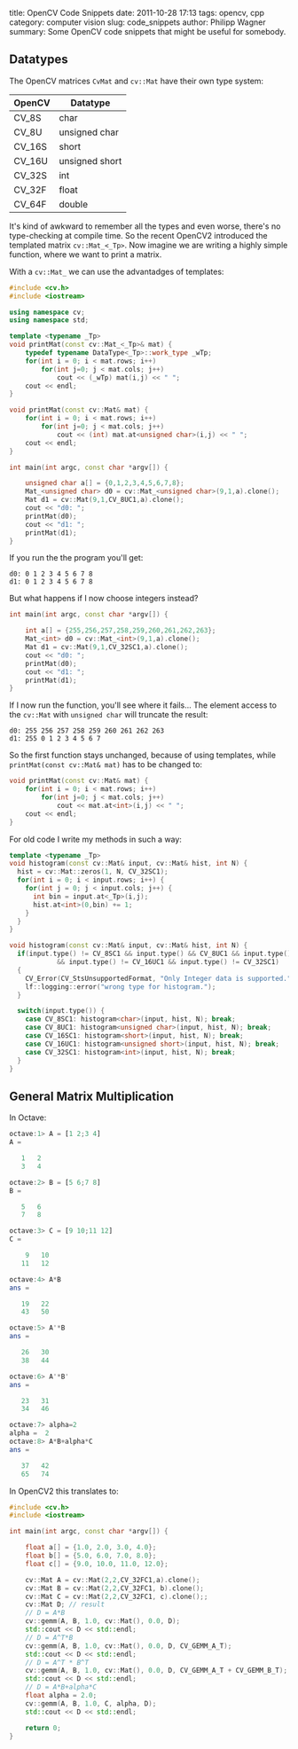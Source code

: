 title: OpenCV Code Snippets
date: 2011-10-28 17:13
tags: opencv, cpp
category: computer vision
slug: code_snippets
author: Philipp Wagner
summary: Some OpenCV code snippets that might be useful for somebody.

## Datatypes ##

The OpenCV matrices ``CvMat`` and ``cv::Mat`` have their own type system:

<div class="table">
  <table>
    <thead>
      <tr>
        <th>OpenCV</th>
        <th>Datatype</th>
      </tr>
    </thead>
    <tbody>
      <tr><td>CV_8S</td><td>char</td></tr>
      <tr><td>CV_8U</td><td>unsigned char</td></tr>
      <tr><td>CV_16S</td><td>short</td></tr>
      <tr><td>CV_16U</td><td>unsigned short</td></tr>
      <tr><td>CV_32S</td><td>int</td></tr>
      <tr><td>CV_32F</td><td>float</td></tr>
      <tr><td>CV_64F</td><td>double</td></tr>
    </tbody>
  </table>
</div>

It's kind of awkward to remember all the types and even worse, there's no type-checking at compile time. So the recent OpenCV2 introduced the templated matrix ``cv::Mat_<_Tp>``. Now imagine we are writing a highly simple function, where we want to print a matrix. 

With a ``cv::Mat_`` we can use the advantadges of templates:

```cpp
#include <cv.h>
#include <iostream>

using namespace cv;
using namespace std;

template <typename _Tp>
void printMat(const cv::Mat_<_Tp>& mat) {
	typedef typename DataType<_Tp>::work_type _wTp;
	for(int i = 0; i < mat.rows; i++)
		for(int j=0; j < mat.cols; j++)
			cout << (_wTp) mat(i,j) << " ";
	cout << endl;
}

void printMat(const cv::Mat& mat) {
	for(int i = 0; i < mat.rows; i++)
		for(int j=0; j < mat.cols; j++)
			cout << (int) mat.at<unsigned char>(i,j) << " ";
	cout << endl;
}

int main(int argc, const char *argv[]) {

	unsigned char a[] = {0,1,2,3,4,5,6,7,8};
	Mat_<unsigned char> d0 = cv::Mat_<unsigned char>(9,1,a).clone();
	Mat d1 = cv::Mat(9,1,CV_8UC1,a).clone();
	cout << "d0: ";
	printMat(d0);
	cout << "d1: ";
	printMat(d1);
}
```

If you run the the program you'll get:

```
d0: 0 1 2 3 4 5 6 7 8 
d1: 0 1 2 3 4 5 6 7 8 
```

But what happens if I now choose integers instead?

```cpp
int main(int argc, const char *argv[]) {

	int a[] = {255,256,257,258,259,260,261,262,263};
	Mat_<int> d0 = cv::Mat_<int>(9,1,a).clone();
	Mat d1 = cv::Mat(9,1,CV_32SC1,a).clone();
	cout << "d0: ";
	printMat(d0);
	cout << "d1: ";
	printMat(d1);
}
```

If I now run the function, you'll see where it fails... The element access to the ``cv::Mat`` with ``unsigned char`` will truncate the result:

```
d0: 255 256 257 258 259 260 261 262 263 
d1: 255 0 1 2 3 4 5 6 7 
```

So the first function stays unchanged, because of using templates, while ``printMat(const cv::Mat& mat)`` has to be changed to:

```cpp
void printMat(const cv::Mat& mat) {
	for(int i = 0; i < mat.rows; i++)
		for(int j=0; j < mat.cols; j++)
			cout << mat.at<int>(i,j) << " ";
	cout << endl;
}
```

For old code I write my methods in such a way:

```cpp
template <typename _Tp>
void histogram(const cv::Mat& input, cv::Mat& hist, int N) {
  hist = cv::Mat::zeros(1, N, CV_32SC1);
  for(int i = 0; i < input.rows; i++) {
    for(int j = 0; j < input.cols; j++) {
      int bin = input.at<_Tp>(i,j);
      hist.at<int>(0,bin) += 1;
    }
  }
}

void histogram(const cv::Mat& input, cv::Mat& hist, int N) {
  if(input.type() != CV_8SC1 && input.type() && CV_8UC1 && input.type() != CV_16SC1
			&& input.type() != CV_16UC1	&& input.type() != CV_32SC1)
  {
    CV_Error(CV_StsUnsupportedFormat, "Only Integer data is supported.");
    lf::logging::error("wrong type for histogram.");
  }

  switch(input.type()) {
    case CV_8SC1: histogram<char>(input, hist, N); break;
    case CV_8UC1: histogram<unsigned char>(input, hist, N); break;
    case CV_16SC1: histogram<short>(input, hist, N); break;
    case CV_16UC1: histogram<unsigned short>(input, hist, N); break;
    case CV_32SC1: histogram<int>(input, hist, N); break;
  }
}
```

## General Matrix Multiplication ##

In Octave:

```octave
octave:1> A = [1 2;3 4]
A =

   1   2
   3   4

octave:2> B = [5 6;7 8]
B =

   5   6
   7   8

octave:3> C = [9 10;11 12]
C =

    9   10
   11   12

octave:4> A*B
ans =

   19   22
   43   50

octave:5> A'*B
ans =

   26   30
   38   44

octave:6> A'*B'
ans =

   23   31
   34   46

octave:7> alpha=2
alpha =  2
octave:8> A*B+alpha*C
ans =

   37   42
   65   74
```

In OpenCV2 this translates to:

```cpp
#include <cv.h>
#include <iostream>

int main(int argc, const char *argv[]) {

	float a[] = {1.0, 2.0, 3.0, 4.0};
	float b[] = {5.0, 6.0, 7.0, 8.0};
	float c[] = {9.0, 10.0, 11.0, 12.0};

	cv::Mat A = cv::Mat(2,2,CV_32FC1,a).clone();
	cv::Mat B = cv::Mat(2,2,CV_32FC1, b).clone();
	cv::Mat C = cv::Mat(2,2,CV_32FC1, c).clone();;
	cv::Mat D; // result
	// D = A*B
	cv::gemm(A, B, 1.0, cv::Mat(), 0.0, D);
	std::cout << D << std::endl;
	// D = A^T*B
	cv::gemm(A, B, 1.0, cv::Mat(), 0.0, D, CV_GEMM_A_T);
	std::cout << D << std::endl;
	// D = A^T * B^T
	cv::gemm(A, B, 1.0, cv::Mat(), 0.0, D, CV_GEMM_A_T + CV_GEMM_B_T);
	std::cout << D << std::endl;
	// D = A*B+alpha*C
	float alpha = 2.0;
	cv::gemm(A, B, 1.0, C, alpha, D);
	std::cout << D << std::endl;

	return 0;
}
```
